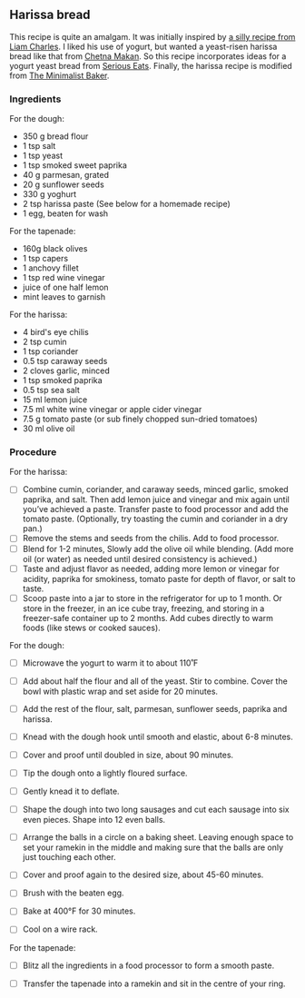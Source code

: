 ## Harissa bread

This recipe is quite an amalgam. It was initially inspired by [a silly recipe from Liam Charles](https://thegreatbritishbakeoff.co.uk/recipes/all/liam-charles-bear-and-share-bread/). I liked his use of yogurt, but wanted a yeast-risen harissa bread like that from [Chetna Makan](https://chetnamakan.co.uk/harissa-bread/). So this recipe incorporates ideas for a yogurt yeast bread from [Serious Eats](https://www.seriouseats.com/bread-baking-yogurt-and-honey-bread). Finally, the harissa recipe is modified from [The Minimalist Baker](https://minimalistbaker.com/easy-diy-harissa-paste/#wprm-recipe-container-40927).

### Ingredients

For the dough:

- 350 g bread flour
- 1 tsp salt
- 1 tsp yeast
- 1 tsp smoked sweet paprika
- 40 g parmesan, grated
- 20 g sunflower seeds
- 330 g  yoghurt
- 2 tsp harissa paste (See below for a homemade recipe)
- 1  egg, beaten for wash

For the tapenade:

- 160g black olives
- 1 tsp capers
- 1 anchovy fillet 
- 1 tsp red wine vinegar
- juice of one half lemon
- mint leaves to garnish

For the harissa:

- 4 bird's eye chilis
- 2 tsp cumin
- 1 tsp coriander 
- 0.5 tsp caraway seeds
- 2 cloves garlic, minced
- 1 tsp smoked paprika
- 0.5 tsp sea salt
- 15 ml lemon juice
- 7.5 ml white wine vinegar or apple cider vinegar
- 7.5 g tomato paste (or sub finely chopped sun-dried tomatoes)
- 30 ml olive oil

### Procedure

For the harissa:

- [ ] Combine cumin, coriander, and caraway seeds, minced garlic, smoked paprika, and salt. Then add lemon juice and vinegar and mix again until you’ve achieved a paste. Transfer paste to food processor and add the tomato paste.  (Optionally, try toasting the cumin and coriander in a dry pan.)
- [ ] Remove the stems and seeds from the chilis. Add to food processor. 
- [ ] Blend for 1-2 minutes, Slowly add the olive oil while blending. (Add more oil (or water) as needed until desired consistency is achieved.)
- [ ] Taste and adjust flavor as needed, adding more lemon or vinegar for acidity, paprika for smokiness, tomato paste for depth of flavor, or salt to taste. 
- [ ] Scoop paste into a jar to store in the refrigerator for up to 1 month. Or store in the freezer, in an ice cube tray, freezing, and storing in a freezer-safe container up to 2 months. Add cubes directly to warm foods (like stews or cooked sauces). 

For the dough:

- [ ] Microwave the yogurt to warm it to about 110˚F
- [ ] Add about half the flour and all of the yeast. Stir to combine. Cover the bowl with plastic wrap and set aside for 20 minutes.
- [ ] Add the rest of the flour, salt, parmesan, sunflower seeds, paprika and harissa. 
- [ ] Knead with the dough hook until smooth and elastic, about 6-8 minutes. 
- [ ] Cover and proof until doubled in size, about 90 minutes.
- [ ] Tip the dough onto a lightly floured surface.
- [ ] Gently knead it to deflate.

- [ ] Shape the dough into two long sausages and cut each sausage into six even pieces. Shape into 12 even balls.
- [ ] Arrange the balls in a circle on a baking sheet. Leaving enough space to set your ramekin in the middle and making sure that the balls are only just touching each other. 
- [ ] Cover and proof again to the desired size, about 45-60 minutes.
- [ ] Brush with the beaten egg.
- [ ] Bake at 400°F for 30 minutes. 
- [ ] Cool on a wire rack.

For the tapenade:

- [ ] Blitz all the ingredients in a food processor to form a smooth paste.
- [ ] Transfer the tapenade into a ramekin and sit in the centre of your ring.



